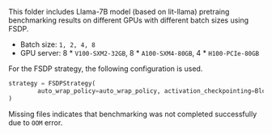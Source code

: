 This folder includes Llama-7B model (based on lit-llama) pretraing benchmarking results on different GPUs with different batch sizes using FSDP. 

- Batch size: `1, 2, 4, 8` 
- GPU server: 8 * `V100-SXM2-32GB`, 8 * `A100-SXM4-80GB`, 4 * `H100-PCIe-80GB`

For the FSDP strategy, the following configuration is used.
```python
strategy = FSDPStrategy(
        auto_wrap_policy=auto_wrap_policy, activation_checkpointing=Block, limit_all_gathers=True
)
```

Missing files indicates that benchmarking was not completed successfully due to `OOM` error.
